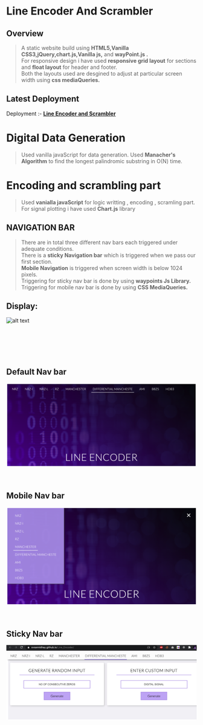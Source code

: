 # Line Encoder And Scrambler
## Overview
> A static website build using **HTML5,Vanilla CSS3,jQuery,chart.js,Vanilla js,** and **wayPoint.js .**<br>
> For responsive design i have used **responsive grid layout** for sections and **float layout** for header and footer.<br>
> Both the layouts used are desgined to adjust at particular screen width using **css mediaQueries.**<br>

## Latest Deployment 
Deployment :- <a href="https://svsannidhay.github.io/Line_Encoder/" target = "_blank" >**Line Encoder and Scrambler**</a>

# Digital Data Generation
> Used vanilla javaScript for data generation.
> Used **Manacher's Algorithm** to find the longest palindromic substring in O(N) time.

# Encoding and scrambling part 
> Used **vanialla javaScript** for logic writting , encoding , scramling part.<br>
> For signal plotting i have used **Chart.js** library 
 
## NAVIGATION BAR
> There are in total three different nav bars each triggered under adequate conditions.<br>
> There is a **sticky Navigation bar** which is triggered when we pass our first section.<br>
> **Mobile Navigation** is triggered when screen width is below 1024 pixels.<br>
> Triggering for sticky nav bar is done by using **waypoints Js Library.**<br>
> Triggering for mobile nav bar is done by using **CSS MediaQueries.**<br>

## Display:
![alt text](https://github.com/svsannidhay/Line_Encoder/blob/master/Display%20images/full%20website.png)
<br>
<br>
<br>
<br>
<br>
<br>
## Default Nav bar
![alt text](https://github.com/svsannidhay/Line_Encoder/blob/master/Display%20images/Deafult%20nav%20bar.png)
<br>
<br>
<br>
## Mobile Nav bar 
![alt text](https://github.com/svsannidhay/Line_Encoder/blob/master/Display%20images/mobile%20nav%20bar.png)
<br>
<br>
<br>
## Sticky Nav bar 
![alt text](https://github.com/svsannidhay/Line_Encoder/blob/master/Display%20images/Sticky%20Nav%20bar.png)
